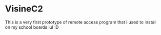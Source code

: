 # VisineC2

This is a very first prototype of remote access program that i used to install on my school boards lul :D